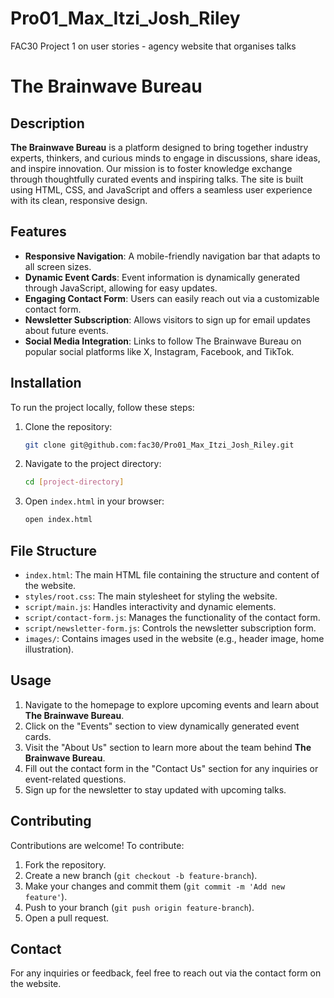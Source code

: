 # Pro01_Max_Itzi_Josh_Riley

FAC30 Project 1 on user stories - agency website that organises talks

# The Brainwave Bureau

## Description

**The Brainwave Bureau** is a platform designed to bring together industry experts, thinkers, and curious minds to engage in discussions, share ideas, and inspire innovation. Our mission is to foster knowledge exchange through thoughtfully curated events and inspiring talks. The site is built using HTML, CSS, and JavaScript and offers a seamless user experience with its clean, responsive design.

## Features

- **Responsive Navigation**: A mobile-friendly navigation bar that adapts to all screen sizes.
- **Dynamic Event Cards**: Event information is dynamically generated through JavaScript, allowing for easy updates.
- **Engaging Contact Form**: Users can easily reach out via a customizable contact form.
- **Newsletter Subscription**: Allows visitors to sign up for email updates about future events.
- **Social Media Integration**: Links to follow The Brainwave Bureau on popular social platforms like X, Instagram, Facebook, and TikTok.

## Installation

To run the project locally, follow these steps:

1. Clone the repository:

   ```bash
   git clone git@github.com:fac30/Pro01_Max_Itzi_Josh_Riley.git
   ```

2. Navigate to the project directory:

   ```bash
   cd [project-directory]
   ```

3. Open `index.html` in your browser:
   ```bash
   open index.html
   ```

## File Structure

- `index.html`: The main HTML file containing the structure and content of the website.
- `styles/root.css`: The main stylesheet for styling the website.
- `script/main.js`: Handles interactivity and dynamic elements.
- `script/contact-form.js`: Manages the functionality of the contact form.
- `script/newsletter-form.js`: Controls the newsletter subscription form.
- `images/`: Contains images used in the website (e.g., header image, home illustration).

## Usage

1. Navigate to the homepage to explore upcoming events and learn about **The Brainwave Bureau**.
2. Click on the "Events" section to view dynamically generated event cards.
3. Visit the "About Us" section to learn more about the team behind **The Brainwave Bureau**.
4. Fill out the contact form in the "Contact Us" section for any inquiries or event-related questions.
5. Sign up for the newsletter to stay updated with upcoming talks.

## Contributing

Contributions are welcome! To contribute:

1. Fork the repository.
2. Create a new branch (`git checkout -b feature-branch`).
3. Make your changes and commit them (`git commit -m 'Add new feature'`).
4. Push to your branch (`git push origin feature-branch`).
5. Open a pull request.

## Contact

For any inquiries or feedback, feel free to reach out via the contact form on the website.
